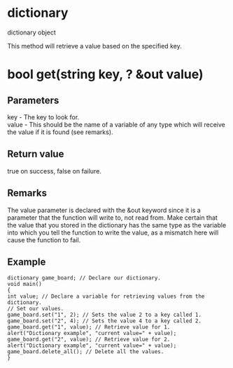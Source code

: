 # dictionary

dictionary object

  


This method will retrieve a value based on the specified key.

# bool get(string key, ? &out value)

## Parameters

key - The key to look for.  
value - This should be the name of a variable of any type which will receive the value if it is found (see remarks).

## Return value

true on success, false on failure.

## Remarks

The value parameter is declared with the &out keyword since it is a parameter that the function will write to, not read from. Make certain that the value that you stored in the dictionary has the same type as the variable into which you tell the function to write the value, as a mismatch here will cause the function to fail.

## Example


```
dictionary game_board; // Declare our dictionary.
void main()
{
int value; // Declare a variable for retrieving values from the dictionary.
// Set our values.
game_board.set("1", 2); // Sets the value 2 to a key called 1.
game_board.set("2", 4); // Sets the value 4 to a key called 2.
game_board.get("1", value); // Retrieve value for 1.
alert("Dictionary example", "current value=" + value);
game_board.get("2", value); // Retrieve value for 2.
alert("Dictionary example", "current value=" + value);
game_board.delete_all(); // Delete all the values.
}

```
